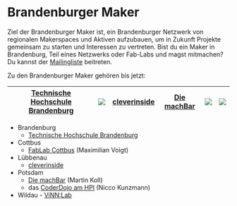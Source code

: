# Brandenburger Maker

Ziel der Brandenburger Maker ist, ein Brandenburger Netzwerk von regionalen Makerspaces und Aktiven aufzubauen, um in Zukunft Projekte gemeinsam zu starten und Interessen zu vertreten.
Bist du ein Maker in Brandenburg, Teil eines Netzwerks oder Fab-Labs und magst mitmachen?
Du kannst der [Mailingliste][mailing-list] beitreten.

Zu den Brandenburger Maker gehören bis jetzt:


| [Technische Hochschule Brandenburg][thb] |  [![][fcb-logo]][fcb] | [cleverinside][cleverinside] | [Die machBar][machBar] | [![][cdp-logo]][cdp] | [![][vinn-lab-logo]][vinn-lab] |
| --- | --- | --- | --- | --- | --- |



- Brandenburg
  - [Technische Hochschule Brandenburg][thb]
- Cottbus
  - [FabLab Cottbus][fcb] (Maximilian Voigt)
- Lübbenau
  - [cleverinside][cleverinside]
- Potsdam
  - [Die machBar][machBar] (Martin Koll)
  - das [CoderDojo am HPI][cdp] (Nicco Kunzmann)
- Wildau - [ViNN:Lab][vinn-lab]

[mailing-list]: mailto:&#098;&#114;&#097;&#110;&#100;&#101;&#110;&#098;&#117;&#114;&#103;&#101;&#114;&#045;&#108;&#105;&#115;&#116;&#064;&#102;&#097;&#098;&#108;&#097;&#098;&#045;&#099;&#111;&#116;&#116;&#098;&#117;&#115;&#046;&#100;&#101;
[machBar]: https://machbar-potsdam.de/
[vinn-lab]: http://vinnlab.th-wildau.de/
[thb]: https://zhq.th-brandenburg.de/
[cleverinside]: http://jfvnet.de/cleverinside/
[cdp]: https://CoderDojoPotsdam.github.io/
[fcb]: http://fablab-cottbus.de
[vinn-lab-logo]: logos/ViNNLabLogo_hoch_ThinkMakeShare.png
[cdp-logo]: logos/CoderDojo-Potsdam.svg
[fcb-logo]: logos/FabLab-Logo-Cottbus-farbig.png

